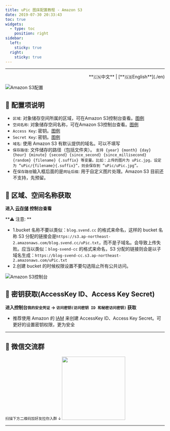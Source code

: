 ```yaml
---
title: uPic 图床配置教程 - Amazon S3
date: 2019-07-30 20:33:43
toc: true
widgets:
  - type: toc
    position: right
sidebar:
  left:
    sticky: true
  right:
    sticky: true
---
```


<hr><!-- i18n --><div align="right">**🇨🇳中文** | [**🇬🇧English**](./en)</div><!-- i18n -->

![Amazon S3配置](https://gitee.com/gee1k/oss/raw/master/tutorials/amazon_s3-host.png)

## 📝 配置项说明

- `区域`: 对象储存空间所属的区域，可在Amazon S3控制台查看。[图例](#🧰-区域、空间名称获取)
- `空间名称`: 对象储存空间名称，可在Amazon S3控制台查看。[图例](#🧰-区域、空间名称获取)
- `Access Key`: 密钥。[图例](#🔑-密钥获取-AccessKey-ID、Access-Key-Secret)
- `Secret Key`: 密钥。[图例](#🔑-密钥获取-AccessKey-ID、Access-Key-Secret)
- `域名`: 使用 Amazon S3 有默认提供的域名。可以不填写
- `保存路径`: 文件储存的路径（包括文件夹）。 `支持 {year} {month} {day} {hour} {minute} {second} {since_second} {since_millisecond} {random} {filename} {.suffix} 等变量。比如：上传的图片为 uPic.jpg，设定为 “uPic/{filename}{.suffix}”，则会保存到 “uPic/uPic.jpg”。`
- 在`保存路径`输入框后面的是`网址后缀`: 用于自定义图片处理。Amazon S3 目前还不支持，先预留。

## 🧰 区域、空间名称获取

**进入 [云存储](https://s3.console.aws.amazon.com/s3) 控制台查看**

**⚠️ 注意: **
- 1.bucket 名称不要以类似：`blog.svend.cc` 的格式来命名，这样的 bucket 名称 S3 分配的链接会是`https://s3.ap-northeast-2.amazonaws.com/blog.svend.cc/uPic.txt`，而不是子域名。会导致上传失败。应当以类似：`blog-svend-cc` 的格式来命名，S3 分配的链接则会是以子域名生成：`https://blog-svend-cc.s3.ap-northeast-2.amazonaws.com/uPic.txt`
- 2.创建 bucket 的时候权限设置不要勾选阻止所有公共访问。

![Amazon S3控制台](https://gitee.com/gee1k/oss/raw/master/tutorials/amazon_s3-info.png)

## 🔑 密钥获取(AccessKey ID、Access Key Secret)

**进入控制台`我的安全凭证` -> `访问密钥(访问密钥 ID 和秘密访问密钥)` 获取**
- 推荐使用 Amazon 的 [IAM](https://docs.aws.amazon.com/zh_cn/IAM/latest/UserGuide/introduction.html) 来创建 AccessKey ID、Access Key Secret。可更好的设置密钥权限，更为安全

<hr>

## 💌 微信交流群
  <small>扫描下方二维码加好友拉你入群 ↓ </small>
	<img src="https://cdn.jsdelivr.net/gh/gee1k/oss@master/personal/geee1k.JPG" height="200" style="height:200px">

<hr>
